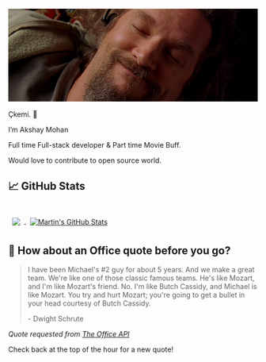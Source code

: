 [![Akshay's GitHub Banner](./assets/Big_Lebowski_dude_cover_3.jpg)](https://github.com/AkshayHere)

Çkemi. 👋

I’m Akshay Mohan 

Full time Full-stack developer & Part time Movie Buff.

Would love to contribute to open source world.
<!-- 
## 📌 Pinned Repositories

<br>

<a href="https://github.com/akshayhere/tailwindcss-v2-dark-mode-template">
  <img align="center" style="margin:0.5rem" src="https://github-readme-stats.vercel.app/api/pin/?username=akshayhere&repo=tailwindcss-v2-dark-mode-template&title_color=ffffff&text_color=c9cacc&icon_color=4AB197&bg_color=1A2B34" />
</a>

<br>

<a href="https://github.com/akshayhere/pomegradient">
  <img align="center" style="margin:0.5rem" src="https://github-readme-stats.vercel.app/api/pin/?username=akshayhere&repo=pomegradient&title_color=ffffff&text_color=c9cacc&icon_color=4AB197&bg_color=1A2B34" />
</a>

<br>

<a href="https://github.com/akshayhere/ng-limeade">
  <img align="center" style="margin:0.5rem" src="https://github-readme-stats.vercel.app/api/pin/?username=akshayhere&repo=ng-limeade&title_color=ffffff&text_color=c9cacc&icon_color=4AB197&bg_color=1A2B34" />
</a>

<a href="https://github.com/akshayhere/officeapi">
  <img align="center" style="margin:0.5rem" src="https://github-readme-stats.vercel.app/api/pin/?username=akshayhere&repo=officeapi&title_color=ffffff&text_color=c9cacc&icon_color=4AB197&bg_color=1A2B34" />
</a>

<br>
<br> -->

## &#x1f4c8; GitHub Stats

<br>

<a href="https://github.com/akshayhere">
  <img align="center" style="margin:0.5rem" src="https://github-readme-stats.vercel.app/api/top-langs/?username=akshayhere&hide=html,css&title_color=ffffff&text_color=c9cacc&icon_color=4AB197&bg_color=1A2B34" />
</a>

<a href="https://github.com/akshayhere">
  <img align="center" style="margin:0.5rem" src="https://github-readme-stats.vercel.app/api?username=akshayhere&show_icons=true&line_height=27&count_private=true&title_color=ffffff&text_color=c9cacc&icon_color=4AB097&bg_color=1A2B34" alt="Martin's GitHub Stats" />
</a>

<br>

## 📣 How about an Office quote before you go?

> I have been Michael's #2 guy for about 5 years. And we make a great team. We're like one of those classic famous teams. He's like Mozart, and I'm like Mozart's friend. No. I'm like Butch Cassidy, and Michael is like Mozart. You try and hurt Mozart; you're going to get a bullet in your head courtesy of Butch Cassidy.
>
> <p>- Dwight Schrute</p>

_Quote requested from [The Office API](https://www.officeapi.dev/)_

Check back at the top of the hour for a new quote!

<br>

<!-- > ### Want to know how I made this README?
>
> Check out my [tutorial](https://akshayhere.dev/blog/creating-a-killer-github-profile-readme-part-1/)! -->